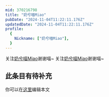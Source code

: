 ```yaml
---
mid: 370216798
title: "奶兮喵Miao"
pubDate: "2024-11-04T11:22:11.176Z"
updatedDate: "2024-11-04T11:22:11.176Z"
profile:
  {
    Nickname: ["奶兮喵Miao"],
  }
---
```


关注[奶兮喵Miao](https://space.bilibili.com/370216798)谢谢喵~ 关注[奶兮喵Miao](https://space.bilibili.com/370216798)谢谢喵~

## 此条目有待补充
你可以在[这里](https://github.com/Yuhanawa/VTuber.ICU-Content/edit/master/v/奶兮喵Miao/index.md)编辑本文
